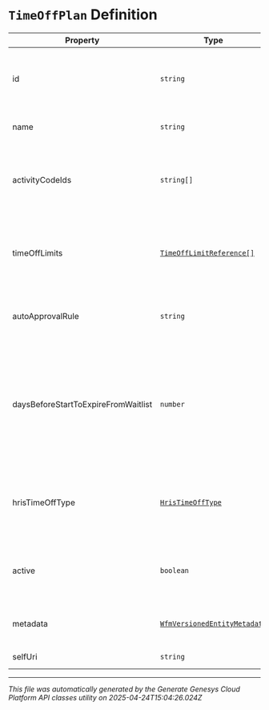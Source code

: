 # `TimeOffPlan` Definition

| Property | Type | Required | Description |
|----------|------|----------|-------------|
| id | `string` | No | The globally unique identifier for the object. |
| name | `string` | No | The name of this time off plan. |
| activityCodeIds | `string[]` | No | The set of activity code IDs associated with this time off plan. |
| timeOffLimits | [`TimeOffLimitReference[]`](timeofflimitreference-definition.md) | No | The set of time off limit IDs associated with this time off plan. |
| autoApprovalRule | `string` | No | Auto approval rule for this time off plan |
| daysBeforeStartToExpireFromWaitlist | `number` | No | The number of days before the time off request start date for when the request will be expired from the waitlist. |
| hrisTimeOffType | [`HrisTimeOffType`](hristimeofftype-definition.md) | No | Time off type, if this time off plan is associated with the integration. |
| active | `boolean` | No | Whether this time off plan is currently being used by agents. |
| metadata | [`WfmVersionedEntityMetadata`](wfmversionedentitymetadata-definition.md) | No | Version metadata for the time off plan. |
| selfUri | `string` | No | The URI for this object |

---

*This file was automatically generated by the Generate Genesys Cloud Platform API classes utility on 2025-04-24T15:04:26.024Z*